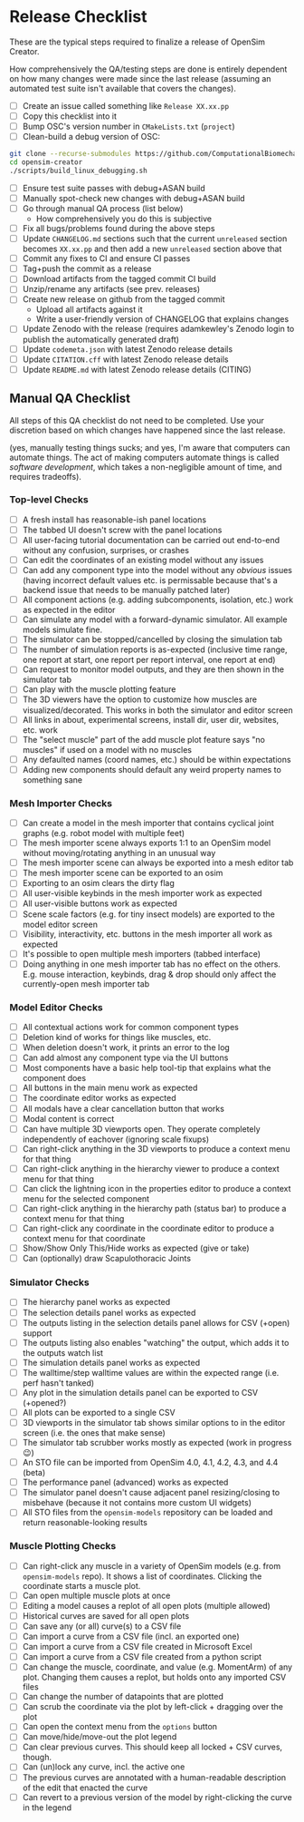 # Release Checklist

These are the typical steps required to finalize a release of OpenSim
Creator.

How comprehensively the QA/testing steps are done is entirely dependent
on how many changes were made since the last release (assuming an automated
test suite isn't available that covers the changes).

- [ ] Create an issue called something like `Release XX.xx.pp`
- [ ] Copy this checklist into it
- [ ] Bump OSC's version number in `CMakeLists.txt` (`project`)
- [ ] Clean-build a debug version of OSC:
```bash
git clone --recurse-submodules https://github.com/ComputationalBiomechanicsLab/opensim-creator
cd opensim-creator
./scripts/build_linux_debugging.sh
```
- [ ] Ensure test suite passes with debug+ASAN build
- [ ] Manually spot-check new changes with debug+ASAN build
- [ ] Go through manual QA process (list below)
  - How comprehensively you do this is subjective
- [ ] Fix all bugs/problems found during the above steps
- [ ] Update `CHANGELOG.md` sections such that the current `unreleased`
      section becomes `XX.xx.pp` and then add a new `unreleased` section
      above that
- [ ] Commit any fixes to CI and ensure CI passes
- [ ] Tag+push the commit as a release
- [ ] Download artifacts from the tagged commit CI build
- [ ] Unzip/rename any artifacts (see prev. releases)
- [ ] Create new release on github from the tagged commit
  - Upload all artifacts against it
  - Write a user-friendly version of CHANGELOG that explains changes
- [ ] Update Zenodo with the release (requires adamkewley's Zenodo login
      to publish the automatically generated draft)
- [ ] Update `codemeta.json` with latest Zenodo release details
- [ ] Update `CITATION.cff` with latest Zenodo release details
- [ ] Update `README.md` with latest Zenodo release details (CITING)

## Manual QA Checklist

All steps of this QA checklist do not need to be completed. Use your discretion
based on which changes have happened since the last release.

(yes, manually testing things sucks; and yes, I'm aware that computers can automate
 things. The act of making computers automate things is called *software development*,
 which takes a non-negligible amount of time, and requires tradeoffs).

### Top-level Checks

- [ ] A fresh install has reasonable-ish panel locations
- [ ] The tabbed UI doesn't screw with the panel locations
- [ ] All user-facing tutorial documentation can be carried out end-to-end without any confusion, surprises, or crashes
- [ ] Can edit the coordinates of an existing model without any issues
- [ ] Can add any component type into the model without any *obvious* issues (having incorrect default values etc. is permissable because that's a backend issue that needs to be manually patched later)
- [ ] All component actions (e.g. adding subcomponents, isolation, etc.) work as expected in the editor
- [ ] Can simulate any model with a forward-dynamic simulator. All example models simulate fine.
- [ ] The simulator can be stopped/cancelled by closing the simulation tab
- [ ] The number of simulation reports is as-expected (inclusive time range, one report at start, one report per report interval, one report at end)
- [ ] Can request to monitor model outputs, and they are then shown in the simulator tab
- [ ] Can play with the muscle plotting feature
- [ ] The 3D viewers have the option to customize how muscles are visualized/decorated. This works in both the simulator and editor screen
- [ ] All links in about, experimental screens, install dir, user dir, websites, etc. work
- [ ] The "select muscle" part of the add muscle plot feature says "no muscles" if used on a model with no muscles
- [ ] Any defaulted names (coord names, etc.) should be within expectations
- [ ] Adding new components should default any weird property names to something sane

### Mesh Importer Checks

- [ ] Can create a model in the mesh importer that contains cyclical joint graphs (e.g. robot model with multiple feet)
- [ ] The mesh importer scene always exports 1:1 to an OpenSim model without moving/rotating anything in an unusual way
- [ ] The mesh importer scene can always be exported into a mesh editor tab
- [ ] The mesh importer scene can be exported to an osim
- [ ] Exporting to an osim clears the dirty flag
- [ ] All user-visible keybinds in the mesh importer work as expected
- [ ] All user-visible buttons work as expected
- [ ] Scene scale factors (e.g. for tiny insect models) are exported to the model editor screen
- [ ] Visibility, interactivity, etc. buttons in the mesh importer all work as expected
- [ ] It's possible to open multiple mesh importers (tabbed interface)
- [ ] Doing anything in one mesh importer tab has no effect on the others. E.g. mouse interaction, keybinds, drag & drop should only affect the currently-open mesh importer tab

### Model Editor Checks

- [ ] All contextual actions work for common component types
- [ ] Deletion kind of works for things like muscles, etc.
- [ ] When deletion doesn't work, it prints an error to the log
- [ ] Can add almost any component type via the UI buttons
- [ ] Most components have a basic help tool-tip that explains what the component does
- [ ] All buttons in the main menu work as expected
- [ ] The coordinate editor works as expected
- [ ] All modals have a clear cancellation button that works
- [ ] Modal content is correct
- [ ] Can have multiple 3D viewports open. They operate completely independently of eachover (ignoring scale fixups)
- [ ] Can right-click anything in the 3D viewports to produce a context menu for that thing
- [ ] Can right-click anything in the hierarchy viewer to produce a context menu for that thing
- [ ] Can click the lightning icon in the properties editor to produce a context menu for the selected component
- [ ] Can right-click anything in the hierarchy path (status bar) to produce a context menu for that thing
- [ ] Can right-click any coordinate in the coordinate editor to produce a context menu for that coordinate
- [ ] Show/Show Only This/Hide works as expected (give or take)
- [ ] Can (optionally) draw Scapulothoracic Joints

### Simulator Checks

- [ ] The hierarchy panel works as expected
- [ ] The selection details panel works as expected
- [ ] The outputs listing in the selection details panel allows for CSV (+open) support
- [ ] The outputs listing also enables "watching" the output, which adds it to the outputs watch list
- [ ] The simulation details panel works as expected
- [ ] The walltime/step walltime values are within the expected range (i.e. perf hasn't tanked)
- [ ] Any plot in the simulation details panel can be exported to CSV (+opened?)
- [ ] All plots can be exported to a single CSV
- [ ] 3D viewports in the simulator tab shows similar options to in the editor screen (i.e. the ones that make sense)
- [ ] The simulator tab scrubber works mostly as expected (work in progress :wink:)
- [ ] An STO file can be imported from OpenSim 4.0, 4.1, 4.2, 4.3, and 4.4 (beta)
- [ ] The performance panel (advanced) works as expected
- [ ] The simulator panel doesn't cause adjacent panel resizing/closing to misbehave (because it not contains more custom UI widgets)
- [ ] All STO files from the `opensim-models` repository can be loaded and return reasonable-looking results

### Muscle Plotting Checks

- [ ] Can right-click any muscle in a variety of OpenSim models (e.g. from `opensim-models` repo). It shows a list of coordinates. Clicking the coordinate starts a muscle plot.
- [ ] Can open multiple muscle plots at once
- [ ] Editing a model causes a replot of all open plots (multiple allowed)
- [ ] Historical curves are saved for all open plots
- [ ] Can save any (or all) curve(s) to a CSV file
- [ ] Can import a curve from a CSV file (incl. an exported one)
- [ ] Can import a curve from a CSV file created in Microsoft Excel
- [ ] Can import a curve from a CSV file created from a python script
- [ ] Can change the muscle, coordinate, and value (e.g. MomentArm) of any plot. Changing them causes a replot, but holds onto any imported CSV files
- [ ] Can change the number of datapoints that are plotted
- [ ] Can scrub the coordinate via the plot by left-click + dragging over the plot
- [ ] Can open the context menu from the `options` button
- [ ] Can move/hide/move-out the plot legend
- [ ] Can clear previous curves. This should keep all locked + CSV curves, though.
- [ ] Can (un)lock any curve, incl. the active one
- [ ] The previous curves are annotated with a human-readable description of the edit that enacted the curve
- [ ] Can revert to a previous version of the model by right-clicking the curve in the legend
